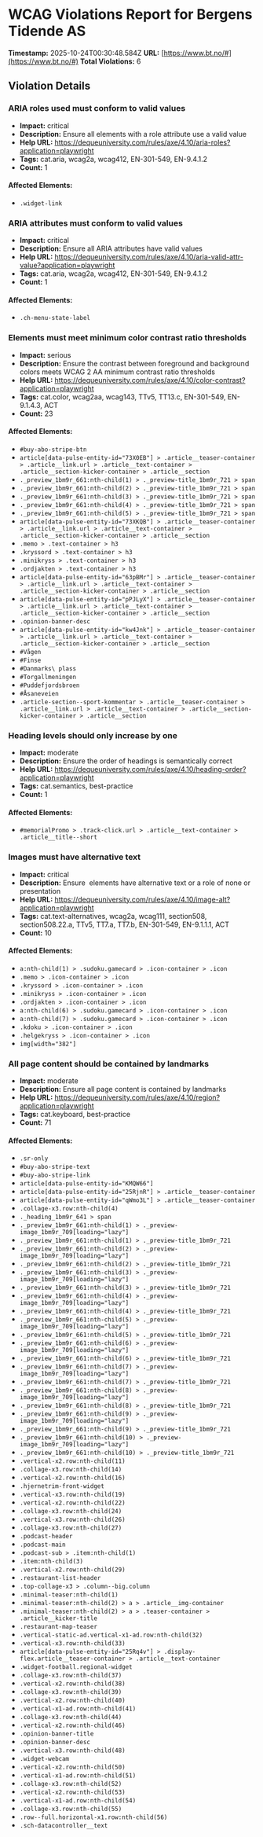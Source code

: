 # WCAG Violations Report for Bergens Tidende AS

**Timestamp:** 2025-10-24T00:30:48.584Z
**URL:** [https://www.bt.no/#](https://www.bt.no/#)
**Total Violations:** 6

## Violation Details

### ARIA roles used must conform to valid values

- **Impact:** critical
- **Description:** Ensure all elements with a role attribute use a valid value
- **Help URL:** https://dequeuniversity.com/rules/axe/4.10/aria-roles?application=playwright
- **Tags:** cat.aria, wcag2a, wcag412, EN-301-549, EN-9.4.1.2
- **Count:** 1

#### Affected Elements:

- `.widget-link`

### ARIA attributes must conform to valid values

- **Impact:** critical
- **Description:** Ensure all ARIA attributes have valid values
- **Help URL:** https://dequeuniversity.com/rules/axe/4.10/aria-valid-attr-value?application=playwright
- **Tags:** cat.aria, wcag2a, wcag412, EN-301-549, EN-9.4.1.2
- **Count:** 1

#### Affected Elements:

- `.ch-menu-state-label`

### Elements must meet minimum color contrast ratio thresholds

- **Impact:** serious
- **Description:** Ensure the contrast between foreground and background colors meets WCAG 2 AA minimum contrast ratio thresholds
- **Help URL:** https://dequeuniversity.com/rules/axe/4.10/color-contrast?application=playwright
- **Tags:** cat.color, wcag2aa, wcag143, TTv5, TT13.c, EN-301-549, EN-9.1.4.3, ACT
- **Count:** 23

#### Affected Elements:

- `#buy-abo-stripe-btn`
- `article[data-pulse-entity-id="73X0EB"] > .article__teaser-container > .article__link.url > .article__text-container > .article__section-kicker-container > .article__section`
- `._preview_1bm9r_661:nth-child(1) > ._preview-title_1bm9r_721 > span`
- `._preview_1bm9r_661:nth-child(2) > ._preview-title_1bm9r_721 > span`
- `._preview_1bm9r_661:nth-child(3) > ._preview-title_1bm9r_721 > span`
- `._preview_1bm9r_661:nth-child(4) > ._preview-title_1bm9r_721 > span`
- `._preview_1bm9r_661:nth-child(5) > ._preview-title_1bm9r_721 > span`
- `article[data-pulse-entity-id="73XKQB"] > .article__teaser-container > .article__link.url > .article__text-container > .article__section-kicker-container > .article__section`
- `.memo > .text-container > h3`
- `.kryssord > .text-container > h3`
- `.minikryss > .text-container > h3`
- `.ordjakten > .text-container > h3`
- `article[data-pulse-entity-id="63pBMr"] > .article__teaser-container > .article__link.url > .article__text-container > .article__section-kicker-container > .article__section`
- `article[data-pulse-entity-id="pPJLyX"] > .article__teaser-container > .article__link.url > .article__text-container > .article__section-kicker-container > .article__section`
- `.opinion-banner-desc`
- `article[data-pulse-entity-id="kw4Jnk"] > .article__teaser-container > .article__link.url > .article__text-container > .article__section-kicker-container > .article__section`
- `#Vågen`
- `#Finse`
- `#Danmarks\ plass`
- `#Torgallmeningen`
- `#Puddefjordsbroen`
- `#Åsaneveien`
- `.article-section--sport-kommentar > .article__teaser-container > .article__link.url > .article__text-container > .article__section-kicker-container > .article__section`

### Heading levels should only increase by one

- **Impact:** moderate
- **Description:** Ensure the order of headings is semantically correct
- **Help URL:** https://dequeuniversity.com/rules/axe/4.10/heading-order?application=playwright
- **Tags:** cat.semantics, best-practice
- **Count:** 1

#### Affected Elements:

- `#memorialPromo > .track-click.url > .article__text-container > .article__title--short`

### Images must have alternative text

- **Impact:** critical
- **Description:** Ensure <img> elements have alternative text or a role of none or presentation
- **Help URL:** https://dequeuniversity.com/rules/axe/4.10/image-alt?application=playwright
- **Tags:** cat.text-alternatives, wcag2a, wcag111, section508, section508.22.a, TTv5, TT7.a, TT7.b, EN-301-549, EN-9.1.1.1, ACT
- **Count:** 10

#### Affected Elements:

- `a:nth-child(1) > .sudoku.gamecard > .icon-container > .icon`
- `.memo > .icon-container > .icon`
- `.kryssord > .icon-container > .icon`
- `.minikryss > .icon-container > .icon`
- `.ordjakten > .icon-container > .icon`
- `a:nth-child(6) > .sudoku.gamecard > .icon-container > .icon`
- `a:nth-child(7) > .sudoku.gamecard > .icon-container > .icon`
- `.kdoku > .icon-container > .icon`
- `.helgekryss > .icon-container > .icon`
- `img[width="382"]`

### All page content should be contained by landmarks

- **Impact:** moderate
- **Description:** Ensure all page content is contained by landmarks
- **Help URL:** https://dequeuniversity.com/rules/axe/4.10/region?application=playwright
- **Tags:** cat.keyboard, best-practice
- **Count:** 71

#### Affected Elements:

- `.sr-only`
- `#buy-abo-stripe-text`
- `#buy-abo-stripe-link`
- `article[data-pulse-entity-id="KMQW66"]`
- `article[data-pulse-entity-id="25RjnR"] > .article__teaser-container`
- `article[data-pulse-entity-id="qWmo3L"] > .article__teaser-container`
- `.collage-x3.row:nth-child(4)`
- `._heading_1bm9r_641 > span`
- `._preview_1bm9r_661:nth-child(1) > ._preview-image_1bm9r_709[loading="lazy"]`
- `._preview_1bm9r_661:nth-child(1) > ._preview-title_1bm9r_721`
- `._preview_1bm9r_661:nth-child(2) > ._preview-image_1bm9r_709[loading="lazy"]`
- `._preview_1bm9r_661:nth-child(2) > ._preview-title_1bm9r_721`
- `._preview_1bm9r_661:nth-child(3) > ._preview-image_1bm9r_709[loading="lazy"]`
- `._preview_1bm9r_661:nth-child(3) > ._preview-title_1bm9r_721`
- `._preview_1bm9r_661:nth-child(4) > ._preview-image_1bm9r_709[loading="lazy"]`
- `._preview_1bm9r_661:nth-child(4) > ._preview-title_1bm9r_721`
- `._preview_1bm9r_661:nth-child(5) > ._preview-image_1bm9r_709[loading="lazy"]`
- `._preview_1bm9r_661:nth-child(5) > ._preview-title_1bm9r_721`
- `._preview_1bm9r_661:nth-child(6) > ._preview-image_1bm9r_709[loading="lazy"]`
- `._preview_1bm9r_661:nth-child(6) > ._preview-title_1bm9r_721`
- `._preview_1bm9r_661:nth-child(7) > ._preview-image_1bm9r_709[loading="lazy"]`
- `._preview_1bm9r_661:nth-child(7) > ._preview-title_1bm9r_721`
- `._preview_1bm9r_661:nth-child(8) > ._preview-image_1bm9r_709[loading="lazy"]`
- `._preview_1bm9r_661:nth-child(8) > ._preview-title_1bm9r_721`
- `._preview_1bm9r_661:nth-child(9) > ._preview-image_1bm9r_709[loading="lazy"]`
- `._preview_1bm9r_661:nth-child(9) > ._preview-title_1bm9r_721`
- `._preview_1bm9r_661:nth-child(10) > ._preview-image_1bm9r_709[loading="lazy"]`
- `._preview_1bm9r_661:nth-child(10) > ._preview-title_1bm9r_721`
- `.vertical-x2.row:nth-child(11)`
- `.collage-x3.row:nth-child(14)`
- `.vertical-x2.row:nth-child(16)`
- `.hjernetrim-front-widget`
- `.vertical-x3.row:nth-child(19)`
- `.vertical-x2.row:nth-child(22)`
- `.collage-x3.row:nth-child(24)`
- `.vertical-x3.row:nth-child(26)`
- `.collage-x3.row:nth-child(27)`
- `.podcast-header`
- `.podcast-main`
- `.podcast-sub > .item:nth-child(1)`
- `.item:nth-child(3)`
- `.vertical-x2.row:nth-child(29)`
- `.restaurant-list-header`
- `.top-collage-x3 > .column--big.column`
- `.minimal-teaser:nth-child(1)`
- `.minimal-teaser:nth-child(2) > a > .article__img-container`
- `.minimal-teaser:nth-child(2) > a > .teaser-container > .article__kicker-title`
- `.restaurant-map-teaser`
- `.vertical-static-ad.vertical-x1-ad.row:nth-child(32)`
- `.vertical-x3.row:nth-child(33)`
- `article[data-pulse-entity-id="25Rq4v"] > .display-flex.article__teaser-container > .article__text-container`
- `.widget-football.regional-widget`
- `.collage-x3.row:nth-child(37)`
- `.vertical-x2.row:nth-child(38)`
- `.collage-x3.row:nth-child(39)`
- `.vertical-x2.row:nth-child(40)`
- `.vertical-x1-ad.row:nth-child(41)`
- `.collage-x3.row:nth-child(44)`
- `.vertical-x2.row:nth-child(46)`
- `.opinion-banner-title`
- `.opinion-banner-desc`
- `.vertical-x3.row:nth-child(48)`
- `.widget-webcam`
- `.vertical-x2.row:nth-child(50)`
- `.vertical-x1-ad.row:nth-child(51)`
- `.collage-x3.row:nth-child(52)`
- `.vertical-x2.row:nth-child(53)`
- `.vertical-x1-ad.row:nth-child(54)`
- `.collage-x3.row:nth-child(55)`
- `.row--full.horizontal-x1.row:nth-child(56)`
- `.sch-datacontroller__text`
